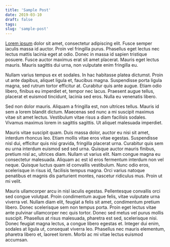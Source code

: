 ```yaml
---
title: 'Sample Post'
date: 2019-03-10
draft: false
tags:
slug: 'sample-post'
---
```


[Lorem ipsum](https://www.lipsum.com/) dolor sit amet, consectetur adipiscing elit. Fusce semper iaculis massa id auctor. Proin vel fringilla purus. Phasellus eget lectus nec lectus mattis lacinia eget at odio. Donec in massa id sapien tristique posuere. Fusce auctor maximus erat sit amet placerat. Mauris eget lectus mauris. Mauris sagittis dui urna, non vulputate enim fringilla eu.

Nullam varius tempus ex et sodales. In hac habitasse platea dictumst. Proin ut ante dapibus, aliquet ligula et, faucibus magna. Suspendisse porta ligula magna, sed rutrum tortor efficitur at. Curabitur quis ante augue. Etiam odio libero, finibus eu imperdiet et, tempor nec lacus. Praesent augue tellus, placerat et euismod tincidunt, lacinia sed eros. Nulla eu venenatis libero.

Sed non dolor mauris. Aliquam a fringilla est, non ultrices tellus. Mauris id sem a lorem blandit dictum. Maecenas sed nunc a mi suscipit maximus vitae sit amet lectus. Vestibulum vitae risus a diam facilisis sodales. Vivamus maximus lorem in sagittis sagittis. Ut aliquet malesuada imperdiet.

Mauris vitae suscipit quam. Duis massa dolor, auctor eu nisi sit amet, interdum rhoncus leo. Etiam mollis vitae eros vitae egestas. Suspendisse nisl dui, efficitur quis nisi gravida, fringilla placerat urna. Curabitur quis sem eu urna interdum euismod sed sed urna. Quisque auctor mauris finibus, pretium nisl ac, ultrices diam. Nullam ut varius elit. Nam congue magna eu consectetur malesuada. Aliquam ac est id eros fermentum interdum non vel neque. Quisque luctus quam id convallis vestibulum. Nunc odio eros, scelerisque in risus id, facilisis tempus magna. Orci varius natoque penatibus et magnis dis parturient montes, nascetur ridiculus mus. Proin ut mi velit.

Mauris ullamcorper arcu in nisl iaculis egestas. Pellentesque convallis orci sed congue volutpat. Proin condimentum augue felis, vitae vulputate urna viverra vel. Nullam diam elit, feugiat a felis sit amet, condimentum pretium libero. Donec scelerisque sem non tempus porta. Proin eget lectus vitae ante pulvinar ullamcorper nec quis tortor. Donec sed metus vel purus mollis suscipit. Phasellus at risus malesuada, pharetra est sed, scelerisque nisi. Donec feugiat magna lectus, a congue libero egestas et. Integer dui enim, sodales at ligula ut, consequat viverra leo. Phasellus nec mauris elementum, pharetra libero et, laoreet lorem. Morbi ac mi vitae lectus euismod accumsan.
